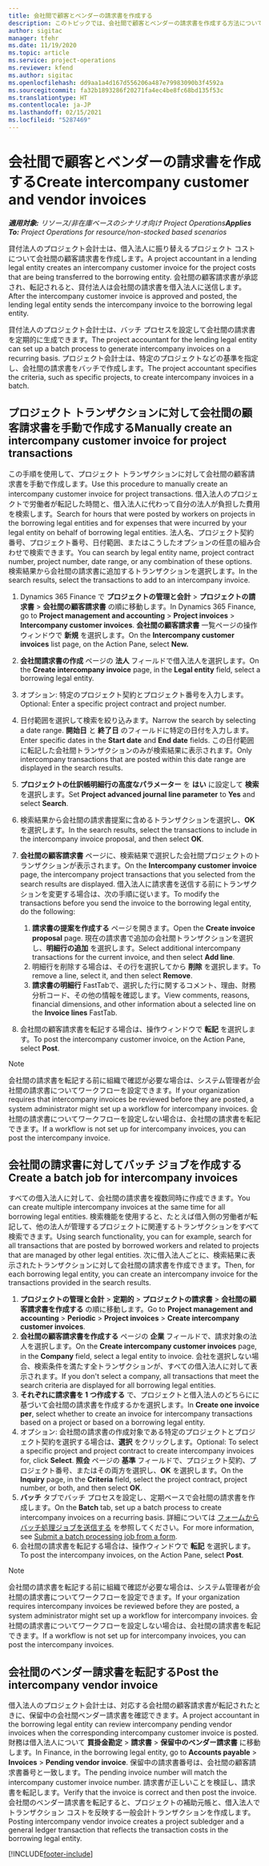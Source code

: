 ```yaml
---
title: 会社間で顧客とベンダーの請求書を作成する
description: このトピックでは、会社間で顧客とベンダーの請求書を作成する方法について説明します。
author: sigitac
manager: tfehr
ms.date: 11/19/2020
ms.topic: article
ms.service: project-operations
ms.reviewer: kfend
ms.author: sigitac
ms.openlocfilehash: dd9aa1a4d167d556206a487e79983090b3f4592a
ms.sourcegitcommit: fa32b1893286f20271fa4ec4be8fc68bd135f53c
ms.translationtype: HT
ms.contentlocale: ja-JP
ms.lasthandoff: 02/15/2021
ms.locfileid: "5287469"
---
```

# <a name="create-intercompany-customer-and-vendor-invoices"></a><span data-ttu-id="7126e-103">会社間で顧客とベンダーの請求書を作成する</span><span class="sxs-lookup"><span data-stu-id="7126e-103">Create intercompany customer and vendor invoices</span></span>

<span data-ttu-id="7126e-104">_**適用対象:** リソース/非在庫ベースのシナリオ向け Project Operations_</span><span class="sxs-lookup"><span data-stu-id="7126e-104">_**Applies To:** Project Operations for resource/non-stocked based scenarios_</span></span>

<span data-ttu-id="7126e-105">貸付法人のプロジェクト会計士は、借入法人に振り替えるプロジェクト コストについて会社間の顧客請求書を作成します。</span><span class="sxs-lookup"><span data-stu-id="7126e-105">A project accountant in a lending legal entity creates an intercompany customer invoice for the project costs that are being transferred to the borrowing entity.</span></span> <span data-ttu-id="7126e-106">会社間の顧客請求書が承認され、転記されると、貸付法人は会社間の請求書を借入法人に送信します。</span><span class="sxs-lookup"><span data-stu-id="7126e-106">After the intercompany customer invoice is approved and posted, the lending legal entity sends the intercompany invoice to the borrowing legal entity.</span></span>

<span data-ttu-id="7126e-107">貸付法人のプロジェクト会計士は、バッチ プロセスを設定して会社間の請求書を定期的に生成できます。</span><span class="sxs-lookup"><span data-stu-id="7126e-107">The project accountant for the lending legal entity can set up a batch process to generate intercompany invoices on a recurring basis.</span></span> <span data-ttu-id="7126e-108">プロジェクト会計士は、特定のプロジェクトなどの基準を指定し、会社間の請求書をバッチで作成します。</span><span class="sxs-lookup"><span data-stu-id="7126e-108">The project accountant specifies the criteria, such as specific projects, to create intercompany invoices in a batch.</span></span>

## <a name="manually-create-an-intercompany-customer-invoice-for-project-transactions"></a><span data-ttu-id="7126e-109">プロジェクト トランザクションに対して会社間の顧客請求書を手動で作成する</span><span class="sxs-lookup"><span data-stu-id="7126e-109">Manually create an intercompany customer invoice for project transactions</span></span> 

<span data-ttu-id="7126e-110">この手順を使用して、プロジェクト トランザクションに対して会社間の顧客請求書を手動で作成します。</span><span class="sxs-lookup"><span data-stu-id="7126e-110">Use this procedure to manually create an intercompany customer invoice for project transactions.</span></span> <span data-ttu-id="7126e-111">借入法人のプロジェクトで労働者が転記した時間と、借入法人に代わって自分の法人が負担した費用を検索します。</span><span class="sxs-lookup"><span data-stu-id="7126e-111">Search for hours that were posted by workers on projects in the borrowing legal entities and for expenses that were incurred by your legal entity on behalf of borrowing legal entities.</span></span> <span data-ttu-id="7126e-112">法人名、プロジェクト契約番号、プロジェクト番号、日付範囲、またはこうしたオプションの任意の組み合わせで検索できます。</span><span class="sxs-lookup"><span data-stu-id="7126e-112">You can search by legal entity name, project contract number, project number, date range, or any combination of these options.</span></span> <span data-ttu-id="7126e-113">検索結果から会社間の請求書に追加するトランザクションを選択します。</span><span class="sxs-lookup"><span data-stu-id="7126e-113">In the search results, select the transactions to add to an intercompany invoice.</span></span>

1. <span data-ttu-id="7126e-114">Dynamics 365 Finance で **プロジェクトの管理と会計** > **プロジェクトの請求書** > **会社間の顧客請求書** の順に移動します。</span><span class="sxs-lookup"><span data-stu-id="7126e-114">In Dynamics 365 Finance, go to **Project management and accounting** > **Project invoices** > **Intercompany customer invoices**.</span></span> <span data-ttu-id="7126e-115">**会社間の顧客請求書** 一覧ページの操作ウィンドウで **新規** を選択します。</span><span class="sxs-lookup"><span data-stu-id="7126e-115">On the **Intercompany customer invoices**  list page, on the Action Pane, select **New.**</span></span>
2. <span data-ttu-id="7126e-116">**会社間請求書の作成** ページの **法人** フィールドで借入法人を選択します。</span><span class="sxs-lookup"><span data-stu-id="7126e-116">On the **Create intercompany invoice** page, in the **Legal entity** field, select a borrowing legal entity.</span></span>
3. <span data-ttu-id="7126e-117">オプション: 特定のプロジェクト契約とプロジェクト番号を入力します。</span><span class="sxs-lookup"><span data-stu-id="7126e-117">Optional: Enter a specific project contract and project number.</span></span>
4. <span data-ttu-id="7126e-118">日付範囲を選択して検索を絞り込みます。</span><span class="sxs-lookup"><span data-stu-id="7126e-118">Narrow the search by selecting a date range.</span></span> <span data-ttu-id="7126e-119">**開始日** と **終了日** のフィールドに特定の日付を入力します。</span><span class="sxs-lookup"><span data-stu-id="7126e-119">Enter specific dates in the **Start date** and **End date** fields.</span></span> <span data-ttu-id="7126e-120">この日付範囲に転記した会社間トランザクションのみが検索結果に表示されます。</span><span class="sxs-lookup"><span data-stu-id="7126e-120">Only intercompany transactions that are posted within this date range are displayed in the search results.</span></span>
5. <span data-ttu-id="7126e-121">**プロジェクトの仕訳帳明細行の高度なパラメーター** を **はい** に設定して **検索** を選択します。</span><span class="sxs-lookup"><span data-stu-id="7126e-121">Set **Project advanced journal line parameter** to **Yes** and select **Search**.</span></span>
6. <span data-ttu-id="7126e-122">検索結果から会社間の請求書提案に含めるトランザクションを選択し、**OK** を選択します。</span><span class="sxs-lookup"><span data-stu-id="7126e-122">In the search results, select the transactions to include in the intercompany invoice proposal, and then select **OK**.</span></span>
7. <span data-ttu-id="7126e-123">**会社間の顧客請求書** ページに、検索結果で選択した会社間プロジェクトのトランザクションが表示されます。</span><span class="sxs-lookup"><span data-stu-id="7126e-123">On the **Intercompany customer invoice** page, the intercompany project transactions that you selected from the search results are displayed.</span></span> <span data-ttu-id="7126e-124">借入法人に請求書を送信する前にトランザクションを変更する場合は、次の手順に従います。</span><span class="sxs-lookup"><span data-stu-id="7126e-124">To modify the transactions before you send the invoice to the borrowing legal entity, do the following:</span></span>
  
    1. <span data-ttu-id="7126e-125">**請求書の提案を作成する** ページを開きます。</span><span class="sxs-lookup"><span data-stu-id="7126e-125">Open the **Create invoice proposal** page.</span></span> <span data-ttu-id="7126e-126">現在の請求書で追加の会社間トランザクションを選択し、**明細行の追加** を選択します。</span><span class="sxs-lookup"><span data-stu-id="7126e-126">Select additional intercompany transactions for the current invoice, and then select **Add line**.</span></span>
    2. <span data-ttu-id="7126e-127">明細行を削除する場合は、その行を選択してから **削除** を選択します。</span><span class="sxs-lookup"><span data-stu-id="7126e-127">To remove a line, select it, and then select **Remove**.</span></span>
    3. <span data-ttu-id="7126e-128">**請求書の明細行** FastTabで、選択した行に関するコメント、理由、財務分析コード、その他の情報を確認します。</span><span class="sxs-lookup"><span data-stu-id="7126e-128">View comments, reasons, financial dimensions, and other information about a selected line on the  **Invoice lines**  FastTab.</span></span>
    
8. <span data-ttu-id="7126e-129">会社間の顧客請求書を転記する場合は、操作ウィンドウで **転記** を選択します。</span><span class="sxs-lookup"><span data-stu-id="7126e-129">To post the intercompany customer invoice, on the Action Pane, select **Post**.</span></span>

> [!NOTE]
> <span data-ttu-id="7126e-130">会社間の請求書を転記する前に組織で確認が必要な場合は、システム管理者が会社間の請求書についてワークフローを設定できます。</span><span class="sxs-lookup"><span data-stu-id="7126e-130">If your organization requires that intercompany invoices be reviewed before they are posted, a system administrator might set up a workflow for intercompany invoices.</span></span> <span data-ttu-id="7126e-131">会社間の請求書についてワークフローを設定しない場合は、会社間の請求書を転記できます。</span><span class="sxs-lookup"><span data-stu-id="7126e-131">If a workflow is not set up for intercompany invoices, you can post the intercompany invoice.</span></span>

## <a name="create-a-batch-job-for-intercompany-invoices"></a><span data-ttu-id="7126e-132">会社間の請求書に対してバッチ ジョブを作成する</span><span class="sxs-lookup"><span data-stu-id="7126e-132">Create a batch job for intercompany invoices</span></span>

<span data-ttu-id="7126e-133">すべての借入法人に対して、会社間の請求書を複数同時に作成できます。</span><span class="sxs-lookup"><span data-stu-id="7126e-133">You can create multiple intercompany invoices at the same time for all borrowing legal entities.</span></span> <span data-ttu-id="7126e-134">検索機能を使用すると、たとえば借入側の労働者が転記して、他の法人が管理するプロジェクトに関連するトランザクションをすべて検索できます。</span><span class="sxs-lookup"><span data-stu-id="7126e-134">Using search functionality, you can for example, search for all transactions that are posted by borrowed workers and related to projects that are managed by other legal entities.</span></span> <span data-ttu-id="7126e-135">次に借入法人ごとに、検索結果に表示されたトランザクションに対して会社間の請求書を作成できます。</span><span class="sxs-lookup"><span data-stu-id="7126e-135">Then, for each borrowing legal entity, you can create an intercompany invoice for the transactions provided in the search results.</span></span>

1. <span data-ttu-id="7126e-136">**プロジェクトの管理と会計** > **定期的** > **プロジェクトの請求書** > **会社間の顧客請求書を作成する** の順に移動します。</span><span class="sxs-lookup"><span data-stu-id="7126e-136">Go to **Project management and accounting** > **Periodic** > **Project invoices** > **Create intercompany customer invoices**.</span></span>
2. <span data-ttu-id="7126e-137">**会社間の顧客請求書を作成する** ページの **企業** フィールドで、請求対象の法人を選択します。</span><span class="sxs-lookup"><span data-stu-id="7126e-137">On the **Create intercompany customer invoices** page, in the **Company**  field, select a legal entity to invoice.</span></span> <span data-ttu-id="7126e-138">会社を選択しない場合、検索条件を満たす全トランザクションが、すべての借入法人に対して表示されます。</span><span class="sxs-lookup"><span data-stu-id="7126e-138">If you don't select a company, all transactions that meet the search criteria are displayed for all borrowing legal entities.</span></span>
3. <span data-ttu-id="7126e-139">**それぞれに請求書を 1 つ作成する** で、プロジェクトと借入法人のどちらにに基づいて会社間の請求書を作成するかを選択します。</span><span class="sxs-lookup"><span data-stu-id="7126e-139">In **Create one invoice per**, select whether to create an invoice for intercompany transactions based on a project or based on a borrowing legal entity.</span></span>
4. <span data-ttu-id="7126e-140">オプション: 会社間の請求書の作成対象である特定のプロジェクトとプロジェクト契約を選択する場合は、**選択** をクリックします。</span><span class="sxs-lookup"><span data-stu-id="7126e-140">Optional: To select a specific project and project contract to create intercompany invoices for, click **Select**.</span></span> <span data-ttu-id="7126e-141">**照会** ページの **基準** フィールドで、プロジェクト契約、プロジェクト番号、またはその両方を選択し、**OK** を選択します。</span><span class="sxs-lookup"><span data-stu-id="7126e-141">On the **Inquiry** page, in the **Criteria** field, select the project contract, project number, or both, and then select **OK**.</span></span>
5. <span data-ttu-id="7126e-142">**バッチ** タブでバッチ プロセスを設定し、定期ベースで会社間の請求書を作成します。</span><span class="sxs-lookup"><span data-stu-id="7126e-142">On the **Batch** tab, set up a batch process to create intercompany invoices on a recurring basis.</span></span> <span data-ttu-id="7126e-143">詳細については [フォームからバッチ処理ジョブを送信する](https://docs.microsoft.com/dynamicsax-2012/appuser-itpro/submit-a-batch-processing-job-from-a-form) を参照してください。</span><span class="sxs-lookup"><span data-stu-id="7126e-143">For more information, see [Submit a batch processing job from a form](https://docs.microsoft.com/dynamicsax-2012/appuser-itpro/submit-a-batch-processing-job-from-a-form).</span></span>
6. <span data-ttu-id="7126e-144">会社間の請求書を転記する場合は、操作ウィンドウで **転記** を選択します。</span><span class="sxs-lookup"><span data-stu-id="7126e-144">To post the intercompany invoices, on the Action Pane, select **Post**.</span></span>

> [!NOTE]
> <span data-ttu-id="7126e-145">会社間の請求書を転記する前に組織で確認が必要な場合は、システム管理者が会社間の請求書についてワークフローを設定できます。</span><span class="sxs-lookup"><span data-stu-id="7126e-145">If your organization requires intercompany invoices be reviewed before they are posted, a system administrator might set up a workflow for intercompany invoices.</span></span> <span data-ttu-id="7126e-146">会社間の請求書についてワークフローを設定しない場合は、会社間の請求書を転記できます。</span><span class="sxs-lookup"><span data-stu-id="7126e-146">If a workflow is not set up for intercompany invoices, you can post the intercompany invoices.</span></span>

## <a name="post-the-intercompany-vendor-invoice"></a><span data-ttu-id="7126e-147">会社間のベンダー請求書を転記する</span><span class="sxs-lookup"><span data-stu-id="7126e-147">Post the intercompany vendor invoice</span></span>

<span data-ttu-id="7126e-148">借入法人のプロジェクト会計士は、対応する会社間の顧客請求書が転記されたときに、保留中の会社間ベンダー請求書を確認できます。</span><span class="sxs-lookup"><span data-stu-id="7126e-148">A project accountant in the borrowing legal entity can review intercompany pending vendor invoices when the corresponding intercompany customer invoice is posted.</span></span> <span data-ttu-id="7126e-149">財務は借入法人について **買掛金勘定** > **請求書** > **保留中のベンダー請求書** に移動します。</span><span class="sxs-lookup"><span data-stu-id="7126e-149">In Finance, in the borrowing legal entity, go to **Accounts payable** > **Invoices** > **Pending vendor invoice**.</span></span> <span data-ttu-id="7126e-150">保留中の請求書番号は、会社間の顧客請求書番号と一致します。</span><span class="sxs-lookup"><span data-stu-id="7126e-150">The pending invoice number will match the intercompany customer invoice number.</span></span> <span data-ttu-id="7126e-151">請求書が正しいことを検証し、請求書を転記します。</span><span class="sxs-lookup"><span data-stu-id="7126e-151">Verify that the invoice is correct and then post the invoice.</span></span> <span data-ttu-id="7126e-152">会社間のベンダー請求書を転記すると、プロジェクトの補助元帳と、借入法人でトランザクション コストを反映する一般会計トランザクションを作成します。</span><span class="sxs-lookup"><span data-stu-id="7126e-152">Posting intercompany vendor invoice creates a project subledger and a general ledger transaction that reflects the transaction costs in the borrowing legal entity.</span></span>


[!INCLUDE[footer-include](../includes/footer-banner.md)]